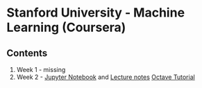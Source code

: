 # Stanford University - Machine Learning (Coursera)

## Contents

1. Week 1 - missing
2. Week 2 - [Jupyter Notebook](./Week2-Linear_Regression_with_Multiple_Variables.ipynb) and [Lecture notes](./Week2-Linear_Regression_with_Multiple_Variables.pdf) [Octave Tutorial](OctaveTutorial.pdf)